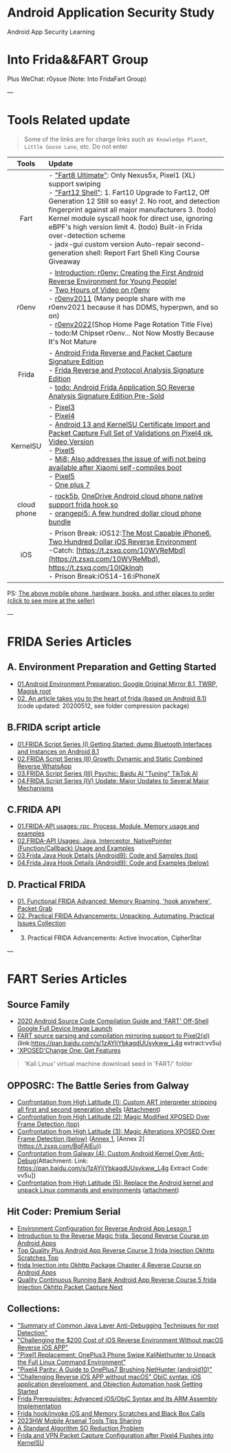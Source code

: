 # Android Application Security Study
Android App Security Learning


# Into Frida&&FART Group

Plus WeChat: r0ysue (Note: Into FridaFart Group)

—

# Tools Related update

> Some of the links are for charge links such as` Knowledge Planet`, `Little Goose Lane`, etc. Do not enter

|Tools|Update|
|:-:|:-|
|Fart|- ["Fart8 Ultimate"](https://aistk.xet.tech/s/1mMFrK): Only Nexus5x, Pixel1 (XL) support swiping <br/>- ["Fart12 Shell"](https://alq.xet.tech/s/1hGLBF): 1. Fart10 Upgrade to Fart12, Off Generation 12 Still so easy! 2. No root, and detection fingerprint against all major manufacturers 3. (todo) Kernel module syscall hook for direct use, ignoring eBPF's high version limit 4. (todo) Built-in Frida over-detection scheme <br/>- jadx-gui custom version Auto-repair second-generation shell: Report Fart Shell King Course Giveaway |
|r0env|- [Introduction: r0env: Creating the First Android Reverse Environment for Young People!](https://mp.weixin.qq.com/s/gBdcaAx8EInRXPUGeJ5ljQ)<br/>- [Two Hours of Video on r0env](https://www.bilibili.com/video/BV1qQ4y1R7wW)<br/>- [r0env2011](https://t.zsxq.com/10LsaUoNU) (Many people share with me r0env2021 because it has DDMS, hyperpwn, and so on)<br/>- [r0env2022](https://appli0n8byd8759.h5.xiaoeknow.com)(Shop Home Page Rotation Title Five)<br/>- todo:M Chipset r0env... Not Now Mostly Because It's Not Mature|
|Frida|- [ Android Frida Reverse and Packet Capture Signature Edition](https://aistk.xet.tech/s/3DLQvC)<br/>- [ Frida Reverse and Protocol Analysis Signature Edition](https://aistk.xet.tech/s/14e51G)<br/>- [todo: Android Frida Application SO Reverse Analysis Signature Edition Pre-Sold](https://aistk.xet.tech/s/2fdcLP)|
|KernelSU|- [Pixel3](https://t.zsxq.com/10boFCXni)<br/>- [Pixel4](https://t.zsxq.com/10QjuMgHG)<br/>- [Android 13 and KernelSU Certificate Import and Packet Capture Full Set of Validations on Pixel4 ok](https://t.zsxq.com/10OHT2S48), [Video Version](https://www.bilibili.com/video/BV1M8411Z7rC)<br/>- [Pixel5](https://t.zsxq.com/10V5Ah2yK)<br/>- [Mi8: Also addresses the issue of wifi not being available after Xiaomi self-compiles boot](https://t.zsxq.com/10Tjnbwz7)<br/>- [Pixel5](https://t.zsxq.com/10V5Ah2yK)<br/>- [One plus 7](https://t.zsxq.com/101F2paxn)|
| cloud phone |- [rock5b](https://t.zsxq.com/10BP2JODa), [OneDrive Android cloud phone native support frida hook so](https://www.bilibili.com/video/BV1XY4y1m7NZ) <br/>- [orangepi5: A few hundred dollar cloud phone bundle](https://t.zsxq.com/107aZE2fL) |
|iOS|- Prison Break: iOS12:[The Most Capable iPhone6](https://t.zsxq.com/10bB9dEvt), [Two Hundred Dollar iOS Reverse Environment](https://t.zsxq.com/10v9zKkvv)<br/>-Catch: [https://t.zsxq.com/10WVReMbd](https://t.zsxq.com/10WVReMbd), https://t.zsxq.com/10lQkInqh<br/>- Prison Break:iOS14-16:iPhoneX|

PS: [The above mobile phone, hardware, books, and other places to order (click to see more at the seller)](https://appli0n8byd8759.h5.xiaoeknow.com)

—

# FRIDA Series Articles

## A. Environment Preparation and Getting Started

- [01.Android Environment Preparation: Google Original Mirror 8.1, TWRP, Magisk root](FRIDA/A01/README.md)
- [02. An article takes you to the heart of frida (based on Android 8.1)](FRIDA/A02/README.md) (code updated: 20200512, see folder compression package)

## B.FRIDA script article

- [01.FRIDA Script Series (I) Getting Started: dump Bluetooth Interfaces and Instances on Android 8.1](FRIDA/B01/README.md)
- [02.FRIDA Script Series (II) Growth: Dynamic and Static Combined Reverse WhatsApp](FRIDA/B02/README.md)
- [03.FRIDA Script Series (III) Psychic: Baidu AI "Tuning" TikTok AI](FRIDA/B03/README.md)
- [04.FRIDA Script Series (IV) Update: Major Updates to Several Major Mechanisms](FRIDA/B04/README.md)

## C.FRIDA API

- [01.FRIDA-API usages: rpc, Process, Module, Memory usage and examples](https://www.anquanke.com/post/id/195215)
- [02.FRIDA-API Usages: Java, Interceptor, NativePointer (Function/Callback) Usage and Examples](https://www.anquanke.com/post/id/195869)
- [03.Frida Java Hook Details (Android9): Code and Samples (top)](https://mp.weixin.qq.com/s/2BdX-rtAu8WZuzY3pK94NQ)
- [04.Frida Java Hook Details (Android9): Code and Examples (below)](https://mp.weixin.qq.com/s/heK_r0zXo_6_RoA37yPtGQ)

## D. Practical FRIDA

- [01. Functional FRIDA Advanced: Memory Roaming, 'hook anywhere', Packet Grab](https://www.anquanke.com/post/id/197657)
- [02. Practical FRIDA Advancements: Unpacking, Automating, Practical Issues Collection](https://www.anquanke.com/post/id/197670)
- 03. Practical FRIDA Advancements: Active Invocation, CipherStar

—

# FART Series Articles

## Source Family

- [2020 Android Source Code Compilation Guide and 'FART' Off-Shell Google Full Device Image Launch](https://www.anquanke.com/post/id/199898)
- [FART source parsing and compilation mirroring support to Pixel2(xl)](https://www.anquanke.com/post/id/201896) (link:https://pan.baidu.com/s/1zAYliYbkagdUUsykww_L4g extract:vv5u)
- ['XPOSED'Change One: Get Features](FART/xposed1.md)

> 'Kali Linux' virtual machine download seed in 'FART/' folder

## OPPOSRC: The Battle Series from Galway

- [Confrontation from High Latitude (1): Custom ART interpreter stripping all first and second generation shells](https://mp.weixin.qq.com/s/3tjY_03aLeluwXZGgl3ftw) ([Attachment](FART/H1/attachment))
- [Confrontation from High Latitude (2): Magic Modified XPOSED Over Frame Detection (top)](https://mp.weixin.qq.com/s/c97zoTxRrEeYLvD8YwIUVQ)
- [Confrontation from High Latitude (3): Magic Alterations XPOSED Over Frame Detection (below)](https://mp.weixin.qq.com/s/YAMCrQSi0LFJGNIwB9qHDA) ([Annex 1](https://t.zsxq.com/eQR3fMf), [Annex 2] (https://t.zsxq.com/BqFAIEu))
- [Confrontation from Galway (4): Custom Android Kernel Over Anti-Debug](https://mp.weixin.qq.com/s/CC40CwUS6jwNTc_by1zPlA)(Attachment: Link: https://pan.baidu.com/s/1zAYliYbkagdUUsykww_L4g Extract Code: vv5u])
- [Confrontation from High Latitude (5): Replace the Android kernel and unpack Linux commands and environments](https://mp.weixin.qq.com/s/PIiGZKW6oQnOAwlCqvcU0g) ([attachment](https://t.zsxq.com/jqNZrrr))

## Hit Coder: Premium Serial

- [Environment Configuration for Reverse Android App Lesson 1](https://mp.weixin.qq.com/s/YyDP_Lfk7kxOZf7F5SViLw)
- [Introduction to the Reverse Magic frida, Second Reverse Course on Android Apps](https://mp.weixin.qq.com/s/5LpaRY1O9br1ZnRNA-gH6Q)
- [Top Quality Plus Android App Reverse Course 3 frida Injection Okhttp Scratches Top](https://mp.weixin.qq.com/s/F_UGRoAsfDW4SAa7cXMKrg)
- [frida Injection into Okhttp Package Chapter 4 Reverse Course on Android Apps](https://mp.weixin.qq.com/s/PICqN6K_LFGHkjyiXkPzUw)
- [Quality Continuous Running Bank Android App Reverse Course 5 frida Injection Okhttp Packet Capture Next](https://mp.weixin.qq.com/s/SBEKXSO6LrFYsO5pOtfxJA)

## Collections:

- ["Summary of Common Java Layer Anti-Debugging Techniques for root Detection"](Student/001)
- ["Challenging the $200 Cost of iOS Reverse Environment Without macOS Reverse iOS APP"](Student/002)
- ["Pixel1 Replacement: OnePlus3 Phone Swipe KaliNethunter to Unpack the Full Linux Command Environment"](Student/003)
- ["Pixel4 Parity: A Guide to OnePlus7 Brushing NetHunter (android10)"](Student/004)
- ["Challenging Reverse iOS APP without macOS" ObjC syntax, iOS application development, and Objection Automation hook Getting Started](Student/005)
- [ Frida Prerequisites: Advanced iOS/ObjC Syntax and Its ARM Assembly Implementation](Student/006)
- [ Frida hook/invoke iOS and Memory Scratches and Black Box Calls ](Student/007)
- [2023HW Mobile Arsenal Tools Tips Sharing](Student/008)
- [A Standard Algorithm SO Reduction Problem](Student/009)
- [ Frida and VPN Packet Capture Configuration after Pixel4 Flushes into KernelSU ](Student/010)